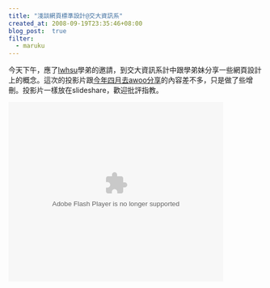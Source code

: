 ```yaml
---
title: "淺談網頁標準設計@交大資訊系"
created_at: 2008-09-19T23:35:46+08:00
blog_post:  true
filter:
  - maruku
---
```


今天下午，應了[lwhsu](http://lwhsu.org/)學弟的邀請，到交大資訊系計中跟學弟妹分享一些網頁設計上的概念。這次的投影片跟[今年四月去awoo分享](http://hlb.yichi.org/blog/2008/04/28/209)的內容差不多，只是做了些增刪。投影片一樣放在slideshare，歡迎批評指教。

<object style="margin:0px" width="425" height="355"><param name="movie" value="http://static.slideshare.net/swf/ssplayer2.swf?doc=webstandardscsnctu-1221822489456137-8&stripped_title=web-standards-for-nctu-cs-presentation" /><param name="allowFullScreen" value="true"/><param name="allowScriptAccess" value="always"/><embed src="http://static.slideshare.net/swf/ssplayer2.swf?doc=webstandardscsnctu-1221822489456137-8&stripped_title=web-standards-for-nctu-cs-presentation" type="application/x-shockwave-flash" allowscriptaccess="always" allowfullscreen="true" width="425" height="355"></embed></object>
